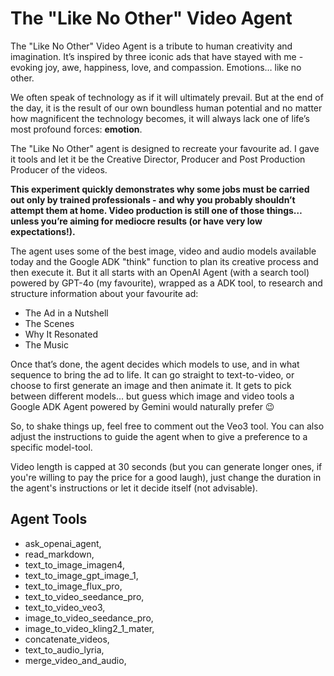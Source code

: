 # The "Like No Other" Video Agent 
The "Like No Other" Video Agent is a tribute to human creativity and imagination. It’s inspired by three iconic ads that have stayed with me - evoking joy, awe, happiness, love, and compassion. Emotions… like no other.

We often speak of technology as if it will ultimately prevail. But at the end of the day, it is the result of our own boundless human potential and no matter how magnificent the technology becomes, it will always lack one of life’s most profound forces: **emotion**. 

The "Like No Other" agent is designed to recreate your favourite ad. I gave it tools and let it be the Creative Director, Producer and Post Production Producer of the videos.

**This experiment quickly demonstrates why some jobs must be carried out only by trained professionals - and why you probably shouldn’t attempt them at home. Video production is still one of those things… unless you’re aiming for mediocre results (or have very low expectations!).**

The agent uses some of the best image, video and audio models available today and the Google ADK "think" function to plan its creative process and then execute it. But it all starts with an OpenAI Agent (with a search tool) powered by GPT-4o (my favourite), wrapped as a ADK tool, to research and structure information about your favourite ad:

* The Ad in a Nutshell
* The Scenes
* Why It Resonated
* The Music

Once that’s done, the agent decides which models to use, and in what sequence to bring the ad to life. It can go straight to text-to-video, or choose to first generate an image and then animate it. It gets to pick between different models… but guess which image and video tools a Google ADK Agent powered by Gemini would naturally prefer 😉 

So, to shake things up, feel free to comment out the Veo3 tool. You can also adjust the instructions to guide the agent when to give a preference to a specific model-tool. 

Video length is capped at 30 seconds (but you can generate longer ones, if you're willing to pay the price for a good laugh), just change the duration in the agent's instructions or let it decide itself (not advisable).

## Agent Tools

* ask_openai_agent,
* read_markdown,
* text_to_image_imagen4,
* text_to_image_gpt_image_1,
* text_to_image_flux_pro,
* text_to_video_seedance_pro,
* text_to_video_veo3,
* image_to_video_seedance_pro, 
* image_to_video_kling2_1_mater,
* concatenate_videos,
* text_to_audio_lyria,
* merge_video_and_audio,
